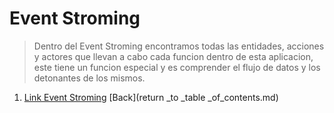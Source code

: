 # Event Stroming 

> Dentro del Event Stroming encontramos todas las entidades, acciones y actores que llevan a cabo cada funcion dentro de esta aplicacion, este tiene un funcion especial y es comprender el flujo de datos y los detonantes de los mismos.
1. [Link Event Stroming](https://miro.com/welcomeonboard/eHRlZlNxcElLb2toU3UwdlVMQkRYV1lGeGpPU05wR3A4RmRjc2N2Z0puZ2dUR200NkFJSDNJdTBWU3NERkhSYXwzNDU4NzY0NTMxNjEwMTU3NzY5fDI=?share_link_id=889009988225)
[Back](return _to _table _of_contents.md)